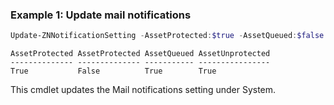 ### Example 1: Update mail notifications
```powershell
Update-ZNNotificationSetting -AssetProtected:$true -AssetQueued:$false -AssetUnprotected:$true -AssetPostponed:$true
```

```output
AssetProtected AssetProtected AssetQueued AssetUnprotected
-------------- -------------- ----------- ----------------
True           False          True        True
```

This cmdlet updates the Mail notifications setting under System.
